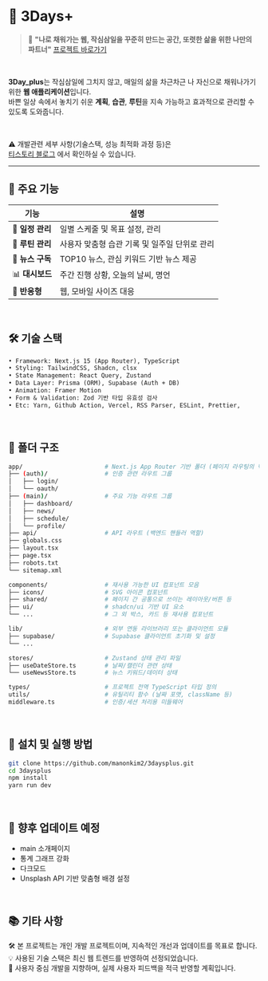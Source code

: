 # 🌱 3Days+

> 🧭 **"나로 채워가는 웹, 작심삼일을 꾸준히 만드는 공간, 또렷한 삶을 위한 나만의 파트너"**  [프로젝트 바로가기](https://3daysplus.vercel.app/)<br/>
<br/>


**3Day_plus**는 작심삼일에 그치지 않고, 매일의 삶을 차근차근 나 자신으로 채워나가기 위한 **웹 애플리케이션**입니다.  
바쁜 일상 속에서 놓치기 쉬운 **계획**, **습관**, **루틴**을 지속 가능하고 효과적으로 관리할 수 있도록 도와줍니다.

<br>

⚠️ 개발관련 세부 사항(기술스택, 성능 최적화 과정 등)은 <br>
    [티스토리 블로그](https://manon-kim.tistory.com/category/Project) 에서 확인하실 수 있습니다.
<br>

---


## 🌟 주요 기능

| 기능 | 설명 |
|------|------|
| 📅 **일정 관리** | 일별 스케줄 및 목표 설정, 관리 |
| 🔄 **루틴 관리** | 사용자 맞춤형 습관 기록 및 일주일 단위로 관리 |
| 📰 **뉴스 구독** | TOP10 뉴스, 관심 키워드 기반 뉴스 제공 |
| 📊 **대시보드** | 주간 진행 상황, 오늘의 날씨, 명언 |
| 📱 **반응형** | 웹, 모바일 사이즈 대응 |
<br>

## 🛠️ 기술 스택

```txt
• Framework: Next.js 15 (App Router), TypeScript
• Styling: TailwindCSS, Shadcn, clsx
• State Management: React Query, Zustand
• Data Layer: Prisma (ORM), Supabase (Auth + DB)
• Animation: Framer Motion
• Form & Validation: Zod 기반 타입 유효성 검사
• Etc: Yarn, Github Action, Vercel, RSS Parser, ESLint, Prettier,  
```

<br>

## 📁 폴더 구조

```bash
app/                       # Next.js App Router 기반 폴더 (페이지 라우팅의 핵심)
├── (auth)/                # 인증 관련 라우트 그룹
│   ├── login/             
│   └── oauth/             
├── (main)/                # 주요 기능 라우트 그룹
│   ├── dashboard/         
│   ├── news/              
│   ├── schedule/          
│   └── profile/ 
├── api/                   # API 라우트 (백엔드 핸들러 역할)
├── globals.css            
├── layout.tsx             
├── page.tsx               
├── robots.txt             
└── sitemap.xml            

components/                # 재사용 가능한 UI 컴포넌트 모음
├── icons/                 # SVG 아이콘 컴포넌트
├── shared/                # 페이지 간 공통으로 쓰이는 레이아웃/버튼 등
├── ui/                    # shadcn/ui 기반 UI 요소
└── ...                    # 그 외 박스, 카드 등 재사용 컴포넌트

lib/                       # 외부 연동 라이브러리 또는 클라이언트 모듈
├── supabase/              # Supabase 클라이언트 초기화 및 설정
└── ...

stores/                    # Zustand 상태 관리 파일
├── useDateStore.ts        # 날짜/캘린더 관련 상태
└── useNewsStore.ts        # 뉴스 키워드/데이터 상태

types/                     # 프로젝트 전역 TypeScript 타입 정의
utils/                     # 유틸리티 함수 (날짜 포맷, className 등)
middleware.ts              # 인증/세션 처리용 미들웨어
```
<br>

## 📌 설치 및 실행 방법

```bash
git clone https://github.com/manonkim2/3daysplus.git
cd 3daysplus
npm install
yarn run dev
```

<br>

## 🚀 향후 업데이트 예정
+ main 소개페이지
+ 통계 그래프 강화
+ 다크모드
+ Unsplash API 기반 맞춤형 배경 설정

<br>

## 📚 기타 사항

🛠️ 본 프로젝트는 개인 개발 프로젝트이며, 지속적인 개선과 업데이트를 목표로 합니다.  
💡 사용된 기술 스택은 최신 웹 트렌드를 반영하여 선정되었습니다.  
🧡 사용자 중심 개발을 지향하며, 실제 사용자 피드백을 적극 반영할 계획입니다.  
<br>

